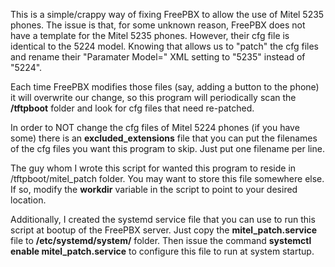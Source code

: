 This is a simple/crappy way of fixing FreePBX to allow the use of Mitel 5235 phones.  The issue is that, for some
unknown reason, FreePBX does not have a template for the Mitel 5235 phones.  However, their cfg file is identical
to the 5224 model.  Knowing that allows us to "patch" the cfg files and rename their "Paramater Model=" XML setting to
"5235" instead of "5224".

Each time FreePBX modifies those files (say, adding a button to the phone) it will overwrite our change, so this
program will periodically scan the **/tftpboot** folder and look for cfg files that need re-patched.

In order to NOT change the cfg files of Mitel 5224 phones (if you have some) there is an **excluded_extensions** file
that you can put the filenames of the cfg files you want this program to skip.  Just put one filename per line.

The guy whom I wrote this script for wanted this program to reside in /tftpboot/mitel_patch folder.  You may want to
store this file somewhere else.  If so, modify the **workdir** variable in the script to point to your desired location.

Additionally, I created the systemd service file that you can use to run this script at bootup of the FreePBX server.
Just copy the **mitel_patch.service** file to **/etc/systemd/system/** folder.  Then issue the command
**systemctl enable mitel_patch.service** to configure this file to run at system startup.
